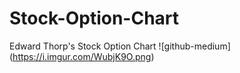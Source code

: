 # Stock-Option-Chart
Edward Thorp's Stock Option Chart 
![github-medium] (https://i.imgur.com/WubjK9O.png)
